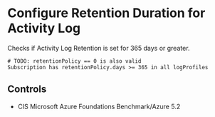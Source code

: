 # Configure Retention Duration for Activity Log

Checks if Activity Log Retention is set for 365 days or greater.

```ccl
# TODO: retentionPolicy == 0 is also valid
Subscription has retentionPolicy.days >= 365 in all logProfiles
```

## Controls

* CIS Microsoft Azure Foundations Benchmark/Azure 5.2
